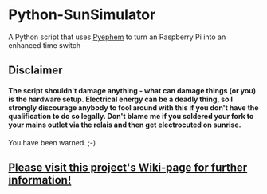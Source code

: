 # Python-SunSimulator
A Python script that uses [Pyephem](http://rhodesmill.org/pyephem/) to turn an Raspberry Pi into an enhanced time switch

## Disclaimer
#### The script shouldn't damage anything - what can damage things (or you) is the hardware setup. Electrical energy can be a deadly thing, so I strongly discourage anybody to fool around with this if you don't have the qualification to do so legally. Don't blame me if you soldered your fork to your mains outlet via the relais and then get electrocuted on sunrise.

You have been warned. ;-)

## [Please visit this project's Wiki-page for further information!](https://github.com/flolilo/Python-SunSimulator/wiki)

